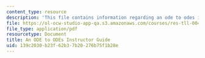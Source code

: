 ```yaml
---
content_type: resource
description: 'This file contains information regarding an ode to odes instructor guide. '
file: https://ol-ocw-studio-app-qa.s3.amazonaws.com/courses/res-tll-004-stem-concept-videos-fall-2013/139c2030b23f62b37b20276b75f1b28e_MITRES_TLL-004F13_ODEGuide.pdf
file_type: application/pdf
resourcetype: Document
title: An ODE to ODEs Instructor Guide
uid: 139c2030-b23f-62b3-7b20-276b75f1b28e
---
```

